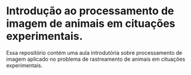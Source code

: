 # Introdução ao processamento de imagem de animais em cituações experimentais.

Essa repositório contém uma aula introdutória sobre processamento de imagem aplicado no problema de rastreamento de animais em cituações experimentais.